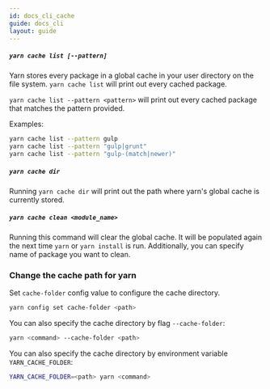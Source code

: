 ```yaml
---
id: docs_cli_cache
guide: docs_cli
layout: guide
---
```


##### `yarn cache list [--pattern]` <a class="toc" id="toc-yarn-cache-list-pattern" href="#toc-yarn-cache-list-pattern"></a>

Yarn stores every package in a global cache in your user directory on the file
system. `yarn cache list` will print out every cached package.

`yarn cache list --pattern <pattern>` will print out every cached package that matches the pattern provided.

Examples:
```sh
yarn cache list --pattern gulp
yarn cache list --pattern "gulp|grunt"
yarn cache list --pattern "gulp-(match|newer)"
```
##### `yarn cache dir` <a class="toc" id="toc-yarn-cache-dir" href="#toc-yarn-cache-dir"></a>

Running `yarn cache dir` will print out the path where yarn's global cache is currently stored.

##### `yarn cache clean <module_name>` <a class="toc" id="toc-yarn-cache-clean" href="#toc-yarn-cache-clean"></a>

Running this command will clear the global cache. It will be populated again the
next time `yarn` or `yarn install` is run. Additionally, you can specify name of package you want to clean.

### Change the cache path for yarn <a class="toc" id="toc-change-the-cache-path-for-yarn" href="#toc-change-the-cache-path-for-yarn"></a>

Set `cache-folder` config value to configure the cache directory.
```sh
yarn config set cache-folder <path>
```

You can also specify the cache directory by flag `--cache-folder`:
```sh
yarn <command> --cache-folder <path>
```

You can also specify the cache directory by environment variable `YARN_CACHE_FOLDER`:
```sh
YARN_CACHE_FOLDER=<path> yarn <command>
```

